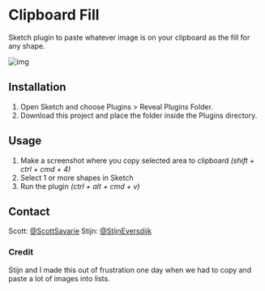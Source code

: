 # Clipboard Fill
Sketch plugin to paste whatever image is on your clipboard as the fill for any shape.

![img](http://g.recordit.co/CCUzb1W47g.gif)

## Installation

1. Open Sketch and choose Plugins > Reveal Plugins Folder.
2. Download this project and place the folder inside the Plugins directory.


## Usage
1.  Make a screenshot where you copy selected area to clipboard *(shift + ctrl + cmd + 4)*
2. Select 1 or more shapes in Sketch
3. Run the plugin *(ctrl + alt + cmd + v)*


## Contact

Scott: [@ScottSavarie](https://www.twitter.com/scottsavarie)
Stijn: [@StijnEversdijk](https://www.twitter.com/StijnEversdijk)

### Credit
Stijn and I made this out of frustration one day when we had to copy and paste a lot of images into lists. 
